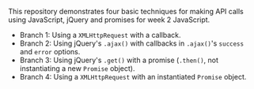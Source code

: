 This repository demonstrates four basic techniques for making API calls using JavaScript, jQuery and promises for week 2 JavaScript.

* Branch 1: Using a `XMLHttpRequest` with a callback.
* Branch 2: Using jQuery's ``.ajax()`` with callbacks in ``.ajax()``'s `success` and `error` options.
* Branch 3: Using jQuery's `.get()` with a promise (`.then()`, not instantiating a new `Promise` object).
* Branch 4: Using a `XMLHttpRequest` with an instantiated `Promise` object.
